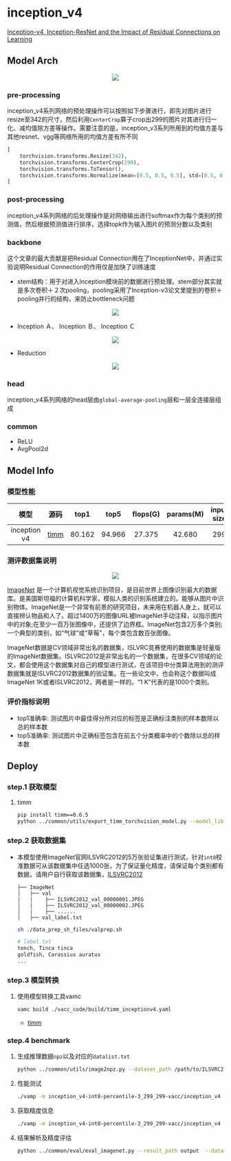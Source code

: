 
# inception_v4

[Inception-v4, Inception-ResNet and the Impact of Residual Connections on Learning](https://arxiv.org/abs/1602.07261)


## Model Arch

<div align=center><img src="../../images/inceptionv4/arch.png"></div>

### pre-processing

inception_v4系列网络的预处理操作可以按照如下步骤进行，即先对图片进行resize至342的尺寸，然后利用`CenterCrop`算子crop出299的图片对其进行归一化、减均值除方差等操作。需要注意的是，inception_v3系列所用到的均值方差与其他resnet、vgg等网络所用的均值方差有所不同

```python
[
    torchvision.transforms.Resize(342),
    torchvision.transforms.CenterCrop(299),
    torchvision.transforms.ToTensor(),
    torchvision.transforms.Normalize(mean=[0.5, 0.5, 0.5], std=[0.5, 0.5, 0.5],),
]
```

### post-processing

inception_v4系列网络的后处理操作是对网络输出进行softmax作为每个类别的预测值，然后根据预测值进行排序，选择topk作为输入图片的预测分数以及类别

### backbone

这个文章的最大贡献是把Residual Connection用在了InceptionNet中，并通过实验说明Residual Connection的作用仅是加快了训练速度

- stem结构：用于对进入Inception模块前的数据进行预处理。stem部分其实就是多次卷积＋２次pooling，pooling采用了Inception-v3论文里提到的卷积＋pooling并行的结构，来防止bottleneck问题
<div align=center><img src="../../images/inceptionv4/stem.png"></div>


- Inception Ａ、 Inception Ｂ、 Inception Ｃ
<div align=center><img src="../../images/inceptionv4/inception.png"></div>

- Reduction
<div align=center><img src="../../images/inceptionv4/reduction.png"></div>

### head

inception_v4系列网络的head层由`global-average-pooling`层和一层全连接层组成

### common

- ReLU
- AvgPool2d


## Model Info

### 模型性能

| 模型  | 源码 | top1 | top5 | flops(G) | params(M) | input size | dataset |
| :---: | :--: | :--: | :--: | :---: | :----: | :--------: | :--------: |
| inception v4 |[timm](https://github.com/rwightman/pytorch-image-models/blob/v0.6.5/timm/models/inception_v4.py)|   80.162   |   94.966   | 27.375 |    42.680    |      299    |    ImageNet    |

### 测评数据集说明

<div align=center><img src="../../images/datasets/imagenet.jpg"></div>

[ImageNet](https://image-net.org) 是一个计算机视觉系统识别项目，是目前世界上图像识别最大的数据库。是美国斯坦福的计算机科学家，模拟人类的识别系统建立的。能够从图片中识别物体。ImageNet是一个非常有前景的研究项目，未来用在机器人身上，就可以直接辨认物品和人了。超过1400万的图像URL被ImageNet手动注释，以指示图片中的对象;在至少一百万张图像中，还提供了边界框。ImageNet包含2万多个类别; 一个典型的类别，如“气球”或“草莓”，每个类包含数百张图像。

ImageNet数据是CV领域非常出名的数据集，ISLVRC竞赛使用的数据集是轻量版的ImageNet数据集。ISLVRC2012是非常出名的一个数据集，在很多CV领域的论文，都会使用这个数据集对自己的模型进行测试，在该项目中分类算法用到的测评数据集就是ISLVRC2012数据集的验证集。在一些论文中，也会称这个数据叫成ImageNet 1K或者ISLVRC2012，两者是一样的。“1 K”代表的是1000个类别。

### 评价指标说明

- top1准确率: 测试图片中最佳得分所对应的标签是正确标注类别的样本数除以总的样本数
- top5准确率: 测试图片中正确标签包含在前五个分类概率中的个数除以总的样本数

## Deploy

### step.1 获取模型

1. timm

    ```bash
    pip install timm==0.6.5
    python ../common/utils/export_timm_torchvision_model.py --model_library timm  --model_name inception_v4 --save_dir ./onnx  --size 299 --pretrained_weights xxx.pth
    ```


### step.2 获取数据集
- 本模型使用ImageNet官网ILSVRC2012的5万张验证集进行测试，针对`int8`校准数据可从该数据集中任选1000张，为了保证量化精度，请保证每个类别都有数据，请用户自行获取该数据集，[ILSVRC2012](https://image-net.org/challenges/LSVRC/2012/index.php)

    ```
    ├── ImageNet
    |   ├── val
    |   |    ├── ILSVRC2012_val_00000001.JPEG
    │   |    ├── ILSVRC2012_val_00000002.JPEG
    │   |    ├── ......
    |   ├── val_label.txt
    ```

    ```bash
    sh ./data_prep_sh_files/valprep.sh
    ```

    ```bash
    # label.txt
    tench, Tinca tinca
    goldfish, Carassius auratus
    ...
    ```

### step.3 模型转换

1. 使用模型转换工具vamc
    ```bash
    vamc build ./vacc_code/build/timm_inceptionv4.yaml
    ```
    - [timm](./vacc_code/build/timm_inceptionv4.yaml)


### step.4 benchmark
1. 生成推理数据`npz`以及对应的`datalist.txt`
    ```bash
    python ../common/utils/image2npz.py --dataset_path /path/to/ILSVRC2012_img_val --target_path  /path/to/input_npz  --text_path npz_datalist.txt
    ```
2. 性能测试
    ```bash
    ./vamp -m inception_v4-int8-percentile-3_299_299-vacc/inception_v4 --vdsp_params ./vacc_code/vdsp_params/timm-inception_v4-vdsp_params.json  -i 8 -p 1 -b 22
    ```
    
3. 获取精度信息
    ```bash
    ./vamp -m inception_v4-int8-percentile-3_299_299-vacc/inception_v4 --vdsp_params ./vacc_code/vdsp_params/timm-inception_v4-vdsp_params.json  -i 8 -p 1 -b 22 --datalist npz_datalist.txt --path_output output
    ```
4. 结果解析及精度评估
    ```bash
    python ../common/eval/eval_imagenet.py --result_path output  --datalist npz_datalist.txt --label data/label/imagenet.txt
    ```